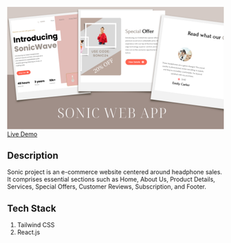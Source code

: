 ![](demo.png)
<a href="https://amy9788.github.io/Sonic/"> 
  Live Demo
</a>
## Description
  Sonic project is an e-commerce website centered around headphone sales. It comprises essential sections such as Home, About Us, Product Details, Services, Special Offers, Customer Reviews, Subscription, and Footer.

## Tech Stack
  1. Tailwind CSS
  2. React.js


